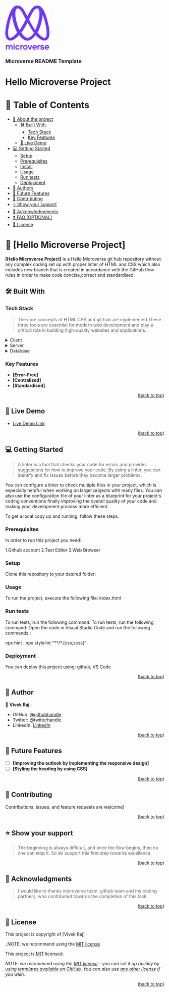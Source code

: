 <a name="readme-top"></a>

<div item-align="center">
  <img src="murple_logo.png" alt="logo" width="140"  height="auto" />
  <br/>

  <h3><b>Microverse README Template</b></h3>

</div>
<a name="readme-top"></a>

  <h1><b>Hello Microverse Project</b></h1>

# 📗 Table of Contents

- [📖 About the project](#about-project)
  - [🛠 Built With](#built-with)
    - [Tech Stack](#tech-stack)
    - [Key Features](#key-features)
  - [🚀 Live Demo](#live-demo)
- [💻 Getting Started](#getting-started)
  - [Setup](#setup)
  - [Prerequisites](#prerequisites)
  - [Install](#install)
  - [Usage](#usage)
  - [Run tests](#run-tests)
  - [Deployment](#triangular_flag_on_post-deployment)
- [👥 Authors](#authors)
- [🔭 Future Features](#future-features)
- [🤝 Contributing](#contributing)
- [⭐️ Show your support](#support)
- [🙏 Acknowledgements](#acknowledgements)
- [❓ FAQ (OPTIONAL)](#faq)
- [📝 License](#license)


# 📖 [Hello Microverse Project] <a name="about-project"></a>

**[Hello Microverse Project]** is a Hello Microverse git hub repository without any complex coding set up with proper linter of HTML and CSS which also includes new branch that is created in accordance with the GitHub flow rules in order to make code concise,correct and standardised.

## 🛠 Built With <a name="built-with"></a>

### Tech Stack <a name="tech-stack"></a>

> The core concepts of HTML,CSS and git hub are implemented.These three tools are essential for modern web development and play a critical role in building high-quality websites and applications.

<details>
  <summary>Client</summary>
  <ul>
    <li><a href="https://reactjs.org/">React.js</a></li>
  </ul>
</details>

<details>
  <summary>Server</summary>
  <ul>
    <li><a href="https://expressjs.com/">Express.js</a></li>
  </ul>
</details>

<details>
<summary>Database</summary>
  <ul>
    <li><a href="https://www.postgresql.org/">PostgreSQL</a></li>
  </ul>
</details>

### Key Features <a name="key-features"></a>

- **[Error-Free]**
- **[Centralized]**
- **[Standardised]**

<p align="right">(<a href="#readme-top">back to top</a>)</p>

## 🚀 Live Demo <a name="live-demo"></a>

- [Live Demo Link](https://yourdeployedapplicationlink.com)

<p align="right">(<a href="#readme-top">back to top</a>)</p>

## 💻 Getting Started <a name="getting-started"></a>

>A linter is a tool that checks your code for errors and provides suggestions for how to improve your code. By using a linter, you can identify and fix issues before they become larger problems.

You can configure a linter to check multiple files in your project, which is especially helpful when working on larger projects with many files. You can also use the configuration file of your linter as a blueprint for your project's coding conventions finally improving the overall quality of your code and making your development process more efficient.

To get a local copy up and running, follow these steps.

### Prerequisites

In order to run this project you need:

1.Github account 
2.Text Editor 
3.Web Browser

### Setup

Clone this repository to your desired folder:

### Usage

To run the project, execute the following file: index.html

### Run tests

To run tests, run the following command:
To run tests, run the following command: Open the code in Visual Studio Code and run the following commands :

npx hint . npx stylelint "**/*.{css,scss}"

### Deployment

You can deploy this project using: github, VS Code

<p align="right">(<a href="#readme-top">back to top</a>)</p>

## 👥 Author <a name="Vivek Raj"></a>

👤 **Vivek Raj**

- GitHub: [@githubhandle](https://github.com/VivekRaaZ?tab=repositories)
- Twitter: [@twitterhandle](https://twitter.com/BossVivekRaj)
- LinkedIn: [LinkedIn](https://www.linkedin.com/in/vivek-raj-a78b92256/)

<p align="right">(<a href="#readme-top">back to top</a>)</p>

## 🔭 Future Features <a name="future-features"></a>

- [ ] **[Improving the outlook by implementing the responsive design]**
- [ ] **[Styling the heading by using CSS]**

<p align="right">(<a href="#readme-top">back to top</a>)</p>

## 🤝 Contributing <a name="contributing"></a>

Contributions, issues, and feature requests are welcome!

<p align="right">(<a href="#readme-top">back to top</a>)</p>

## ⭐️ Show your support <a name="support"></a>

> The beginning is always difficult, and once the flow begins, then no one can stop it. So do support this first step towards excellence.

<p align="right">(<a href="#readme-top">back to top</a>)</p>

## 🙏 Acknowledgments <a name="acknowledgements"></a>

> I would like to thanks microverse team, github team and my coding partners, who contributed towards the completion of this task.

<p align="right">(<a href="#readme-top">back to top</a>)</p>

## 📝 License <a name="license"></a>

This project is copyright of [Vivek Raj]

_NOTE: we recommend using the [MIT license](https://choosealicense.com/licenses/mit/)


This project is [MIT](./LICENSE) licensed.

_NOTE: we recommend using the [MIT license](https://choosealicense.com/licenses/mit/) - you can set it up quickly by [using templates available on GitHub](https://docs.github.com/en/communities/setting-up-your-project-for-healthy-contributions/adding-a-license-to-a-repository). You can also use [any other license](https://choosealicense.com/licenses/) if you wish._

<p align="right">(<a href="#readme-top">back to top</a>)</p>